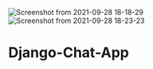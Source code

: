 ![Screenshot from 2021-09-28 18-18-29](https://user-images.githubusercontent.com/85062204/135090780-28fc6adf-4599-41c5-b894-e702bca64166.png)
![Screenshot from 2021-09-28 18-23-23](https://user-images.githubusercontent.com/85062204/135090791-b17bff8c-6bbe-4c3a-a906-dbf8a1ad96e2.png)
# Django-Chat-App
